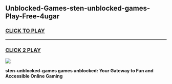 
## Unblocked-Games-sten-unblocked-games-Play-Free-4ugar
<h3>
<a href="https://premium76.site?title=sten-unblocked-games&ref=20A">CLICK TO PLAY</a></h3>
<hr>

<h3>
<a href="https://premium76.site?title=sten-unblocked-games&ref=20A">CLICK 2 PLAY</a>
  
</h3>

<a href="https://premium76.site?title=sten-unblocked-games&ref=20A"><img src="https://clearcache.store/games.png"></a>


**sten-unblocked-games games unblocked: Your Gateway to Fun and Accessible Online Gaming**
